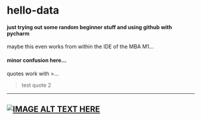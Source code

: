 # hello-data

#### just trying out some random beginner stuff and using github with pycharm
maybe this even works from within the IDE of the MBA M1...


#### minor confusion here...
quotes work with >...
> test quote 2

---
[![IMAGE ALT TEXT HERE](http://img.youtube.com/vi/rcA2_g04pMU/0.jpg)](http://www.youtube.com/watch?v=rcA2_g04pMU)
---

